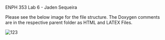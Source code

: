ENPH 353 Lab 6 - Jaden Sequeira

Please see the below image for the file structure. The Doxygen comments are in the respective parent folder as HTML and LATEX Files.

![123](https://user-images.githubusercontent.com/90164220/199129080-4a07568b-e3a7-48c7-bbc1-2866efe1a860.png)
